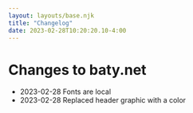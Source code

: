 ```yaml
---
layout: layouts/base.njk
title: "Changelog"
date: 2023-02-28T10:20:20.10-4:00
---
```


# Changes to baty.net

- 2023-02-28 Fonts are local
- 2023-02-28 Replaced header graphic with a color


